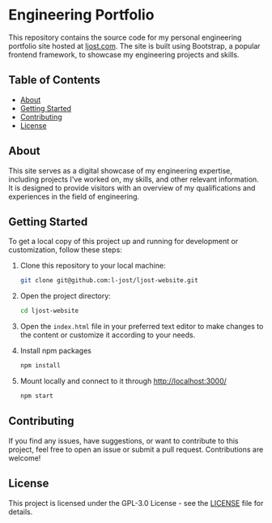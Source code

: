 # Engineering Portfolio

This repository contains the source code for my personal engineering portfolio site hosted at [ljost.com](https://ljost.com). The site is built using Bootstrap, a popular frontend framework, to showcase my engineering projects and skills.

## Table of Contents

- [About](#about)
- [Getting Started](#getting-started)
- [Contributing](#contributing)
- [License](#license)

## About

This site serves as a digital showcase of my engineering expertise, including projects I've worked on, my skills, and other relevant information. It is designed to provide visitors with an overview of my qualifications and experiences in the field of engineering.

## Getting Started

To get a local copy of this project up and running for development or customization, follow these steps:

1. Clone this repository to your local machine:

   ```bash
   git clone git@github.com:l-jost/ljost-website.git
   ```

2. Open the project directory:

   ```bash
   cd ljost-website
   ```

3. Open the `index.html` file in your preferred text editor to make changes to the content or customize it according to your needs.

4. Install npm packages

   ```bash
   npm install
   ```

5. Mount locally and connect to it through [http://localhost:3000/](http://localhost:3000/)

   ```bash
   npm start
   ```

## Contributing

If you find any issues, have suggestions, or want to contribute to this project, feel free to open an issue or submit a pull request. Contributions are welcome!

## License

This project is licensed under the GPL-3.0 License - see the [LICENSE](LICENSE) file for details.
